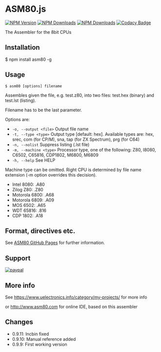 # ASM80.js

[![NPM Version](http://img.shields.io/npm/v/asm80.svg?style=flat)](https://www.npmjs.org/package/asm80)
[![NPM Downloads](https://img.shields.io/npm/dm/asm80.svg?style=flat)](https://www.npmjs.org/package/asm80)
[![NPM Downloads](https://img.shields.io/npm/dt/asm80.svg?style=flat)](https://www.npmjs.org/package/asm80)
[![Codacy Badge](https://api.codacy.com/project/badge/Grade/02de4cbfc6fc4ff1a9c0fe4e16d72bde)](https://www.codacy.com/app/maly/asm80-node?utm_source=github.com&amp;utm_medium=referral&amp;utm_content=maly/asm80-node&amp;utm_campaign=Badge_Grade)

  The Assembler for the 8bit CPUs

## Installation

  $ npm install asm80 -g

## Usage

  `$ asm80 [options] filename`

  Assembles given the file, e.g. test.z80, into two files: test.hex (binary) and test.lst (listing).
  
  Filename has to be the last parameter.

  Options are:

  - `-o, --output <file>` Output file name
  - `-t, --type <type>` Output type [default: hex]. Available types are: hex, srec, com (for CP/M), sna, tap (for ZX Spectrum), prg (for C64)
  - `-n, --nolist` Suppress listing (.lst file)
  - `-m, --machine <type>` Processor type, one of the following: Z80, I8080, C6502, C65816, CDP1802, M6800, M6809
  - `-h, --help` See HELP

  Machine type can be omitted. Right CPU is determined by file name extension (-m option overrides this decision).

  - Intel 8080: .A80
  - Zilog Z80: .Z80
  - Motorola 6800: .A68
  - Motorola 6809: .A09
  - MOS 6502: .A65
  - WDT 65816: .816
  - CDP 1802: .A18

## Format, directives etc.

  See [ASM80 GitHub Pages](https://maly.github.io/asm80-node/) for further information.
  
## Support

  [![paypal](https://www.paypalobjects.com/en_US/i/btn/btn_donateCC_LG.gif)](https://www.paypal.com/cgi-bin/webscr?cmd=_s-xclick&hosted_button_id=PZRPU5M94NLJA)

## More info

  See https://www.uelectronics.info/category/my-projects/ for more info

  or http://www.asm80.com for online IDE, based on this assembler

## Changes

  - 0.9.11: Incbin fixed
  - 0.9.10: Manual reference added
  - 0.9.9: First working version
